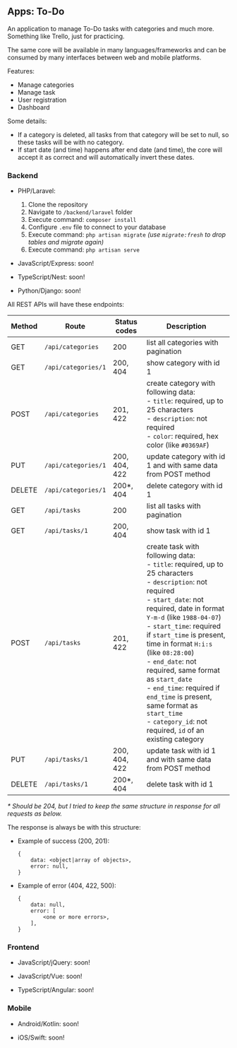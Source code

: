 ## Apps: To-Do

An application to manage To-Do tasks with categories and much more. Something like Trello, just for practicing.

The same core will be available in many languages/frameworks and can be consumed by many interfaces between web and mobile platforms.

Features:
- Manage categories
- Manage task
- User registration
- Dashboard

Some details:
- If a category is deleted, all tasks from that category will be set to null, so these tasks will be with no category.
- If start date (and time) happens after end date (and time), the core will accept it as correct and will automatically invert these dates.

### Backend

- PHP/Laravel:
  1. Clone the repository
  2. Navigate to ```/backend/laravel``` folder
  3. Execute command: ```composer install```
  4. Configure ```.env``` file to connect to your database
  5. Execute command: ```php artisan migrate``` *(use ```migrate:fresh``` to drop tables and migrate again)*
  6. Execute command: ```php artisan serve```

- JavaScript/Express: soon!

- TypeScript/Nest: soon!

- Python/Django: soon!

All REST APIs will have these endpoints:

| Method | Route | Status codes | Description |
| - | - | - | - |
| GET | ```/api/categories``` | 200 | list all categories with pagination
| GET | ```/api/categories/1``` | 200, 404 | show category with id 1
| POST | ```/api/categories``` |  201, 422 | create category with following data:<br />- ```title```: required, up to 25 characters<br />- ```description```: not required<br />- ```color```: required, hex color (like ```#0369AF```)
| PUT | ```/api/categories/1``` | 200, 404, 422 | update category with id 1 and with same data from POST method
| DELETE | ```/api/categories/1``` | 200*, 404 | delete category with id 1
| GET | ```/api/tasks``` | 200 | list all tasks with pagination
| GET | ```/api/tasks/1``` | 200, 404 | show task with id 1
| POST | ```/api/tasks``` |  201, 422 | create task with following data:<br />- ```title```: required, up to 25 characters<br />- ```description```: not required<br />- ```start_date```: not required, date in format ```Y-m-d``` (like ```1988-04-07```)<br />- ```start_time```: required if ```start_time``` is present, time in format ```H:i:s``` (like ```08:28:00```)<br />- ```end_date```: not required, same format as ```start_date```<br />- ```end_time```: required if ```end_time``` is present, same format as ```start_time```<br />- ```category_id```: not required, ```id``` of an existing category
| PUT | ```/api/tasks/1``` | 200, 404, 422 | update task with id 1 and with same data from POST method
| DELETE | ```/api/tasks/1``` | 200*, 404 | delete task with id 1

*\* Should be 204, but I tried to keep the same structure in response for all requests as below.*

The response is always be with this structure:

- Example of success (200, 201):
    ```
    {
        data: <object|array of objects>,
        error: null,
    }
    ```

- Example of error (404, 422, 500):
    ```
    {
        data: null,
        error: [
            <one or more errors>,
        ],
    }
    ```

### Frontend

- JavaScript/jQuery: soon!

- JavaScript/Vue: soon!

- TypeScript/Angular: soon!

### Mobile

- Android/Kotlin: soon!

- iOS/Swift: soon!
